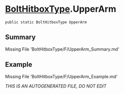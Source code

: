 # [BoltHitboxType](Types/BoltHitboxType.md).UpperArm
`public static BoltHitboxType UpperArm`
## Summary
Missing File 'BoltHitboxType/F/UpperArm_Summary.md'
## Example
Missing File 'BoltHitboxType/F/UpperArm_Example.md'

*THIS IS AN AUTOGENERATED FILE, DO NOT EDIT*
